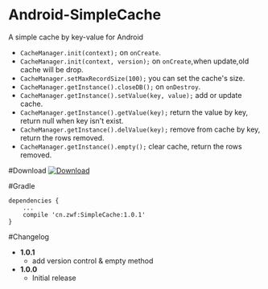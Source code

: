 # Android-SimpleCache
A simple cache by key-value for Android

 * `CacheManager.init(context);` on `onCreate`.
 * `CacheManager.init(context, version);` on `onCreate`,when update,old cache will be drop.
 * `CacheManager.setMaxRecordSize(100);` you can set the cache's size.
 * `CacheManager.getInstance().closeDB();` on `onDestroy`.
 * `CacheManager.getInstance().setValue(key, value);` add or update cache.
 * `CacheManager.getInstance().getValue(key);` return the value by key, return null when key isn't exist.
 * `CacheManager.getInstance().delValue(key);` remove from cache by key, return the rows removed.
 * `CacheManager.getInstance().empty();` clear cache, return the rows removed.

#Download
[ ![Download](https://api.bintray.com/packages/zhangwf0929/maven/Android-SimpleCache/images/download.svg) ](https://bintray.com/zhangwf0929/maven/Android-SimpleCache/_latestVersion)

#Gradle

```
dependencies {
    ...
    compile 'cn.zwf:SimpleCache:1.0.1'
}
```

#Changelog

* **1.0.1**
    * add version control & empty method
* **1.0.0**
    * Initial release
